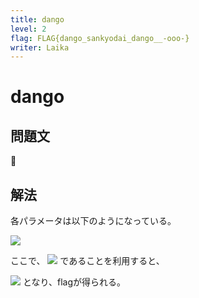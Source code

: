 ```yaml
---
title: dango
level: 2
flag: FLAG{dango_sankyodai_dango__-ooo-}
writer: Laika
---
```


# dango

## 問題文
🍡

## 解法
各パラメータは以下のようになっている。

<img src="https://latex.codecogs.com/svg.image?\color{white}\left\{%5Cbegin%7Baligned%7D%0A%5Ctext%7Bciphertext%7D%20%26%3D%20%5Ctext%7Bflag%7D%20%5Coplus%20K_0%20%5C%5C%0AA%20%26%3D%20K_0%20%5Coplus%20K_1%20%5Coplus%20K_2%20%5C%5C%0AB%20%26%3D%20K_0%20%5Coplus%20K_1%20%5C%5C%0AC%20%26%3D%20K_1%20%5Coplus%20K_2%0A%5Cend%7Baligned%7D\right.">

ここで、
<img src="https://latex.codecogs.com/svg.image?\color{white}X%20\oplus%20X%20%3D%200">
であることを利用すると、

<img src="https://latex.codecogs.com/svg.image?\color{white}%5Cbegin%7Baligned%7D%0A%5Ctext%7Bciphertext%7D%20%5Coplus%20A%20%5Coplus%20C%20%0A%20%20%26%3D%20%28%5Ctext%7Bflag%7D%20%5Coplus%20K_0%29%20%5Coplus%20%28K_0%20%5Coplus%20K_1%20%5Coplus%20K_2%29%20%5Coplus%20%28K_1%20%5Coplus%20K_2%29%20%5C%5C%0A%20%20%26%3D%20%5Ctext%7Bflag%7D%20%5Coplus%20%28K_0%20%5Coplus%20K_0%29%20%5Coplus%20%28K_1%20%5Coplus%20K_1%29%20%5Coplus%20%28K_2%20%5Coplus%20K_2%29%20%5C%5C%0A%20%20%26%3D%20%5Ctext%7Bflag%7D%20%0A%5Cend%7Baligned%7D">
となり、flagが得られる。
